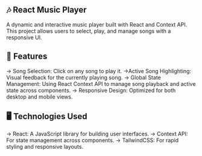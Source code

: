 ## 🎶 React Music Player

A dynamic and interactive music player built with React and Context API. This project allows users to select, play, and manage songs with a responsive UI.

## 🚀 Features

-> Song Selection: Click on any song to play it.
->Active Song Highlighting: Visual feedback for the currently playing song.
-> Global State Management: Using React Context API to manage song playback and active state across components.
-> Responsive Design: Optimized for both desktop and mobile views.

## 🖥️ Technologies Used

-> React: A JavaScript library for building user interfaces.
-> Context API: For state management across components.
-> TailwindCSS: For rapid styling and responsive layouts.
